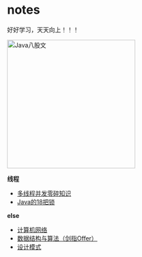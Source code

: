 # notes

好好学习，天天向上！！！

<img src="https://cdn.jsdelivr.net/gh/YiENx1205/cloudimgs/notes/eight-legged_essay.png" alt="Java八股文" width=300px>

**线程**

- [多线程并发零碎知识](./docs/thread/多线程并发.md)
- [Java的18把锁](./docs/thread/图解Java中那18把锁.md)

**else**

- [计算机网络](./docs/计算机网络.md)
- [数据结构与算法（剑指Offer）](./docs/dataStructuresAndAlgorithms/TOC.md)
- [设计模式](./docs/设计模式.md)
